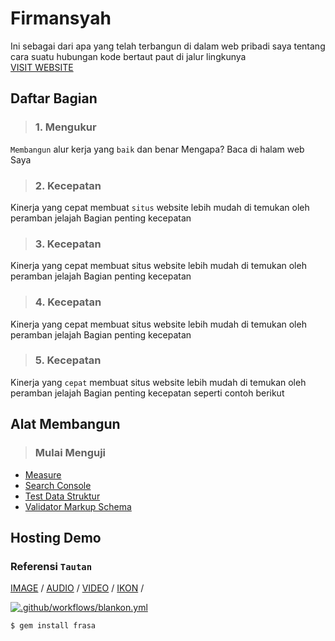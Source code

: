 # Firmansyah
Ini sebagai dari apa yang telah terbangun di dalam web pribadi saya tentang cara suatu hubungan kode bertaut paut di jalur lingkunya<br/>
[VISIT WEBSITE](https://firmansyahbio.blogspot.com)
## Daftar Bagian
>### 1. Mengukur
`Membangun` alur kerja yang `baik` dan benar Mengapa?
Baca di halam web Saya 
>### 2. Kecepatan
Kinerja yang cepat membuat `situs` website lebih mudah di temukan oleh peramban jelajah Bagian penting kecepatan
>### 3. Kecepatan
Kinerja yang cepat membuat situs website lebih mudah di temukan oleh peramban jelajah Bagian penting kecepatan
>### 4. Kecepatan
Kinerja yang cepat membuat situs website lebih mudah di temukan oleh peramban jelajah Bagian penting kecepatan 
>### 5. Kecepatan
Kinerja yang `cepat` membuat situs website lebih mudah di temukan oleh peramban jelajah Bagian penting kecepatan seperti contoh berikut


## Alat Membangun
>### Mulai Menguji 
- [ Measure](https://web.dev/measure/)<br/>
- [ Search Console](https://search.google.com/search-console)<br/>
- [ Test Data Struktur](https://search.google.com/test/rich-results)<br/>
- [ Validator Markup Schema](https://validator.schema.org/)<br/>


## Hosting Demo
### Referensi `Tautan` 
[ IMAGE](https://firmansyahbio.github.io/code/audio.mp3) /
[ AUDIO](https://firmansyahbio.github.io/code/audio.mp3) /
[ VIDEO](https://firmansyahbio.github.io/code/video.mp4) /
[ IKON](https://firmansyahbio.github.io/code/video.mp4) /

[![.github/workflows/blankon.yml](https://github.com/Firmansyahbio/code/actions/workflows/blankon.yml/badge.svg?event=public)](https://github.com/Firmansyahbio/frasa.github.io/actions/workflows/blankon.yml)


```bash
$ gem install frasa
```
